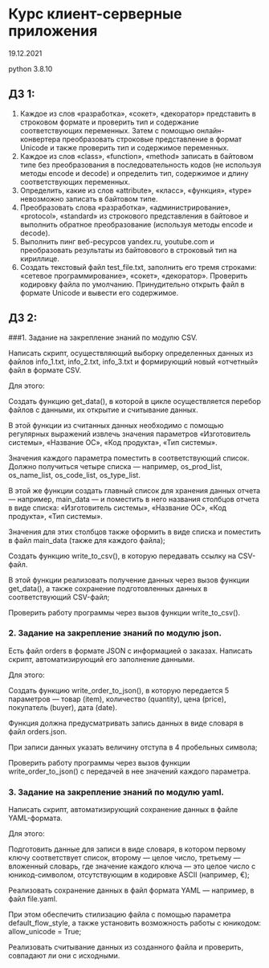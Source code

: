 # Курс клиент-серверные приложения
19.12.2021

python 3.8.10

ДЗ 1:
---
1. Каждое из слов «разработка», «сокет», «декоратор» представить в строковом формате и проверить тип и содержание соответствующих переменных. Затем с помощью онлайн-конвертера преобразовать строковые представление в формат Unicode и также проверить тип и содержимое переменных.
2. Каждое из слов «class», «function», «method» записать в байтовом типе без преобразования в последовательность кодов (не используя методы encode и decode) и определить тип, содержимое и длину соответствующих переменных.
3. Определить, какие из слов «attribute», «класс», «функция», «type» невозможно записать в байтовом типе.
4. Преобразовать слова «разработка», «администрирование», «protocol», «standard» из строкового представления в байтовое и выполнить обратное преобразование (используя методы encode и decode).
5. Выполнить пинг веб-ресурсов yandex.ru, youtube.com и преобразовать результаты из байтовового в строковый тип на кириллице.
6. Создать текстовый файл test_file.txt, заполнить его тремя строками: «сетевое программирование», «сокет», «декоратор». Проверить кодировку файла по умолчанию. Принудительно открыть файл в формате Unicode и вывести его содержимое.


ДЗ 2:
---
###1. Задание на закрепление знаний по модулю CSV. 

Написать скрипт, осуществляющий выборку определенных данных из файлов info_1.txt, info_2.txt, info_3.txt
и формирующий новый «отчетный» файл в формате CSV. 

Для этого:

Создать функцию get_data(), в которой в цикле осуществляется перебор файлов с данными, их открытие и считывание данных.

В этой функции из считанных данных необходимо с помощью регулярных выражений извлечь значения параметров 
«Изготовитель системы», «Название ОС», «Код продукта», «Тип системы». 

Значения каждого параметра поместить в соответствующий список. 
Должно получиться четыре списка — например, os_prod_list, os_name_list, os_code_list, os_type_list. 

В этой же функции создать главный список для хранения данных отчета — например, main_data — 
и поместить в него названия столбцов отчета в виде списка: «Изготовитель системы», «Название ОС», 
«Код продукта», «Тип системы». 

Значения для этих столбцов также оформить в виде списка и поместить в файл main_data 
(также для каждого файла);

Создать функцию write_to_csv(), в которую передавать ссылку на CSV-файл. 

В этой функции реализовать получение данных через вызов функции get_data(), 
а также сохранение подготовленных данных в соответствующий CSV-файл;

Проверить работу программы через вызов функции write_to_csv(). 

### 2. Задание на закрепление знаний по модулю json. 

Есть файл orders в формате JSON с информацией о заказах. 
Написать скрипт, автоматизирующий его заполнение данными. 

Для этого:

Создать функцию write_order_to_json(), в которую передается 5 параметров — товар (item), 
количество (quantity), цена (price), покупатель (buyer), дата (date). 

Функция должна предусматривать запись данных в виде словаря в файл orders.json. 

При записи данных указать величину отступа в 4 пробельных символа;

Проверить работу программы через вызов функции write_order_to_json() с передачей в нее значений каждого параметра. 

### 3. Задание на закрепление знаний по модулю yaml. 

Написать скрипт, автоматизирующий сохранение данных в файле YAML-формата. 

Для этого:

Подготовить данные для записи в виде словаря, в котором первому ключу соответствует список, 
второму — целое число, третьему — вложенный словарь, где значение каждого ключа — это целое число 
с юникод-символом, отсутствующим в кодировке ASCII (например, €);

Реализовать сохранение данных в файл формата YAML — например, в файл file.yaml. 

При этом обеспечить стилизацию файла с помощью параметра default_flow_style, а также установить возможность работы с юникодом: allow_unicode = True;

Реализовать считывание данных из созданного файла и проверить, совпадают ли они с исходными.